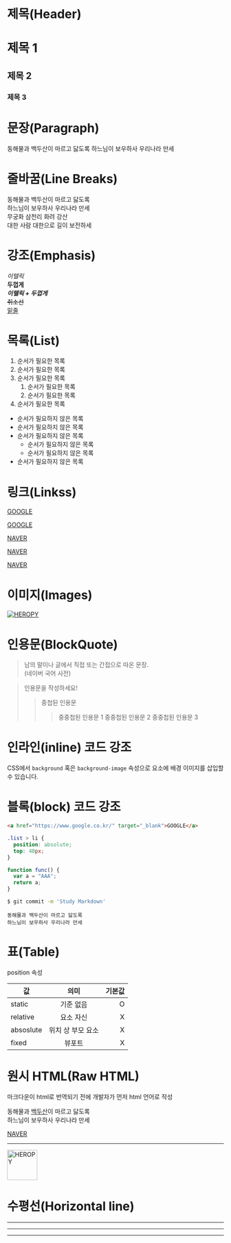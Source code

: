 # 제목(Header)

# 제목 1

## 제목 2

### 제목 3

<!-- h tag (1~6) -->

# 문장(Paragraph)

동해물과 백두산이 마르고 닳도록
하느님이 보우하사 우리나라 만세

<!-- p tag -->

# 줄바꿈(Line Breaks)

동해물과 백두산이 마르고 닳도록  
하느님이 보우하사 우리나라 만세<br/>
무궁화 삼천리 화려 강산  
대한 사람 대한으로 길이 보전하세

<!-- 띄어쓰기 2번 or br tag -->

# 강조(Emphasis)

_이텔릭_  
**두껍게**  
**_이텔릭 + 두껍게_**  
~~취소선~~  
<u>밑줄</u>

# 목록(List)

1. 순서가 필요한 목록
1. 순서가 필요한 목록
1. 순서가 필요한 목록
   1. 순서가 필요한 목록
   1. 순서가 필요한 목록
1. 순서가 필요한 목록
<!-- li tag 대신 사용하는 느낌? -->

- 순서가 필요하지 않은 목록
- 순서가 필요하지 않은 목록
- 순서가 필요하지 않은 목록
  - 순서가 필요하지 않은 목록
  - 순서가 필요하지 않은 목록
- 순서가 필요하지 않은 목록

# 링크(Linkss)

<a href="https://google.com">GOOGLE</a>

[GOOGLE](https://google.com)

<a href="https://naver.com" title="NAVER로 이동!">NAVER</a>

[NAVER](https://naver.com "NAVER로 이동!")

<a href="https://naver.com" title="NAVER로 이동!"
targer="_blank">NAVER</a>

<!-- 새 탭에 열기 -->
<!-- 마크다운에서는 a 태그로 작성해야 새 탭 적용 가능-->

# 이미지(Images)

[![HEROPY](https://heropy.blog/css/images/logo.png)](https://heropy.blog/)

# 인용문(BlockQuote)

> 남의 말이나 글에서 직접 또는 간접으로 따온 문장.  
> (네이버 국어 사전)

<!-- 중첩시키기 -->

> 인용문을 작성하세요!
>
> > 중첩된 인용문
> >
> > > 중중첩된 인용문 1
> > > 중중첩된 인용문 2
> > > 중중첩된 인용문 3

# 인라인(inline) 코드 강조

CSS에서 `background` 혹은 `background-image` 속성으로 요소에 배경 이미지를 삽입할 수 있습니다.

<!-- 코드 강조 -->

# 블록(block) 코드 강조

```html
<a href="https://www.google.co.kr/" target="_blank">GOOGLE</a>
```

<!-- html 코드의 언어를 명시한 것임 -->

```css
.list > li {
  position: absolute;
  top: 40px;
}
```

```javascript
function func() {
  var a = "AAA";
  return a;
}
```

```bash
$ git commit -m 'Study Markdown'
```

<!-- 터미널에 입력하는 것 -->

```plaintext
동해물과 백두산이 마르고 닳도록
하느님이 보우하사 우리나라 만세
```

<!-- 개발코드 아닌 것 -->

# 표(Table)

position 속성

| 값        |       의미        | 기본값 |
| --------- | :---------------: | -----: |
| static    |     기준 없음     |      O |
| relative  |     요소 자신     |      X |
| absoslute | 위치 상 부모 요소 |      X |
| fixed     |      뷰포트       |      X |

<!-- 콜론 기호로 정렬 지정 -->

# 원시 HTML(Raw HTML)

마크다운이 html로 번역되기 전에 개발자가 먼저 html 언어로 작성

동해물과 <span style="text-decoration: underline;">백두산</span>이 마르고 닳도록<br/>
하느님이 보우하사 우리나라 만세

<!-- 속성 추가도 가능(원래 html 에서는 밑줄 u 잘 사용 안 함. 대신에 css에서 꾸며줌) -->

<a href="https://naver.com" title="NAVER로 이동!" target="_blank">NAVER</a>

<!-- target -->

---

<img width="70" src="https://heropy.blog/css/images/logo.png" alt="HEROPY">
<!-- width -->

# 수평선(Horizontal line)

---

---

---
